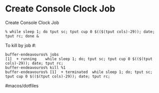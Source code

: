 # Create Console Clock Job

Create Console Clock Job

```
% while sleep 1; do tput sc; tput cup 0 $(($(tput cols)-29)); date; tput rc; done &
```


To kill by job #:
```
buffer-endeavouros% jobs 
[1]  + running    while sleep 1; do; tput sc; tput cup 0 $(($(tput cols)-29)); date; tput rc;
buffer-endeavouros% kill %1 
buffer-endeavouros% [1]  + terminated  while sleep 1; do; tput sc; tput cup 0 $(($(tput cols)-29)); date; tput rc; 
```



#macos/dotfiles	